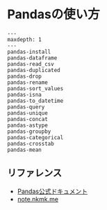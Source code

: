 # Pandasの使い方

```{toctree}
---
maxdepth: 1
---
pandas-install
pandas-dataframe
pandas-read_csv
pandas-duplicated
pandas-drop
pandas-rename
pandas-sort_values
pandas-isna
pandas-to_datetime
pandas-query
pandas-unique
pandas-concat
pandas-astype
pandas-groupby
pandas-categorical
pandas-crosstab
pandas-mean
```

## リファレンス

- [Pandas公式ドキュメント](https://pandas.pydata.org/docs/)
- [note.nkmk.me](https://note.nkmk.me/pandas/)
